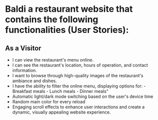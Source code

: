 # Baldi a restaurant website that contains the following functionalities (User Stories):

## As a Visitor

- I can view the restaurant's menu online.
- I can see the restaurant's location, hours of operation, and contact information.
- I want to browse through high-quality images of the restaurant's ambiance and dishes.
- I have the ability to filter the online menu, displaying options for:
       - Breakfast meals
       - Lunch meals
       - Dinner meals"
- Automatic light/dark mode switching based on the user's device time
- Random main color for every reload
- Engaging scroll effects to enhance user interactions and create a dynamic, visually appealing 
   website experience.
